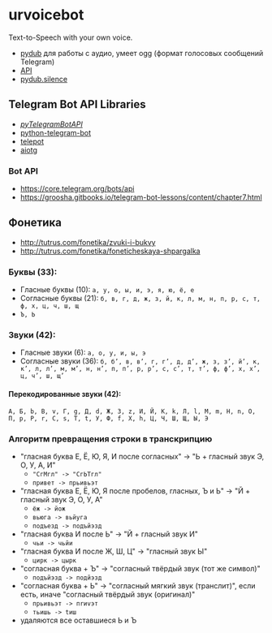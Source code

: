 # urvoicebot
Text-to-Speech with your own voice.

- [pydub](https://github.com/jiaaro/pydub) для работы с аудио, умеет ogg (формат голосовых сообщений Telegram)
- [API](https://github.com/jiaaro/pydub/blob/master/API.markdown)
- [pydub.silence](https://github.com/jiaaro/pydub/blob/master/pydub/silence.py)

## Telegram Bot API Libraries
- [_pyTelegramBotAPI_](https://github.com/eternnoir/pyTelegramBotAPI)
- [python-telegram-bot](https://github.com/python-telegram-bot/python-telegram-bot)
- [telepot](https://github.com/nickoala/telepot)
- [aiotg](https://github.com/szastupov/aiotg)

### Bot API
- https://core.telegram.org/bots/api
- https://groosha.gitbooks.io/telegram-bot-lessons/content/chapter7.html

## Фонетика
- http://tutrus.com/fonetika/zvuki-i-bukvy
- http://tutrus.com/fonetika/foneticheskaya-shpargalka

### Буквы (33):
- Гласные буквы (10): `а, у, о, ы, и, э, я, ю, ё, е`
- Согласные буквы (21): `б, в, г, д, ж, з, й, к, л, м, н, п, р, с, т, ф, х, ц, ч, ш, щ`
- `Ъ, Ь`

### Звуки (42):
- Гласные звуки (6): `а, о, у, и, ы, э`
- Согласные звуки (36): `б, б’, в, в’, г, г’, д, д’, ж, з, з’, й’, к, к’, л, л’, м, м’, н, н’, п, п’, р, р’, с, с’, т, т’, ф, ф’, х, х’, ц, ч’, ш, щ’`

#### Перекодированные звуки (42):
`А, Б, b, В, v, Г, g, Д, d, Ж, З, z, И, Й, К, k, Л, l, М, m, Н, n, О, П, p, Р, r, С, s, Т, t, У, Ф, f, Х, h, Ц, Ч, Ш, Щ, Ы, Э`

### Алгоритм превращения строки в транскрипцию
- "гласная буква Е, Ё, Ю, Я, И после согласных" -> "Ь + гласный звук Э, О, У, А, И"
  - `"СгМгл" -> "СгЬТгл"`
  - `привет -> прьивьэт`
- "гласная буква Е, Ё, Ю, Я после пробелов, гласных, Ъ и Ь" -> "Й + гласный звук Э, О, У, А"
  - `ёж -> йож`
  - `вьюга -> вьйуга`
  - `подъезд -> подъйэзд`
- "гласная буква И после Ь" -> "Й + гласный звук И"
  - `чьи -> чьйи`
- "гласная буква И после Ж, Ш, Ц" -> "гласный звук Ы"
  - `цирк -> цырк`
- "согласная буква + Ъ"  -> "согласный твёрдый звук (тот же символ)"
  - `подъйэзд -> подйэзд`
- "согласная буква + Ь"  -> "согласный мягкий звук (транслит)", если есть, иначе "согласный твёрдый звук (оригинал)"
  - `прьивьэт -> пrиvэт`
  - `тьишь -> tиш`
- удаляются все оставшиеся Ь и Ъ
